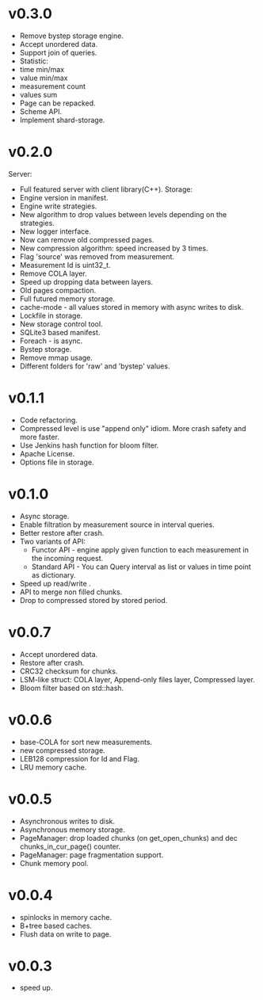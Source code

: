 v0.3.0
=====
- Remove bystep storage engine.
- Accept unordered data.
- Support join of queries.
- Statistic:
 - time min/max
 - value min/max
 - measurement count
 - values sum
- Page can be repacked.
- Scheme API.
- Implement shard-storage.

v0.2.0
=====
Server:
   - Full featured server with client library(C++).
Storage:
   - Engine version in manifest.
   - Engine write strategies.
   - New algorithm to drop values between levels depending on the strategies.
   - New logger interface.
   - Now can remove old compressed pages.
   - New compression algorithm: speed increased by 3 times.
   - Flag 'source' was removed from measurement.
   - Measurement Id is uint32_t.
   - Remove COLA layer.
   - Speed up dropping data between layers.
   - Old pages compaction.
   - Full futured memory storage.
   - cache-mode - all values stored in memory with async writes to disk.
   - Lockfile in storage.
   - New storage control tool.
   - SQLite3 based manifest.
   - Foreach - is async.
   - Bystep storage.
   - Remove mmap usage.
   - Different folders for 'raw' and 'bystep' values.

v0.1.1
=====
- Code refactoring.
- Compressed level is use "append only" idiom. More crash safety and more faster.
- Use Jenkins hash function for bloom filter.
- Apache License.
- Options file in storage.

v0.1.0
=====
- Async storage.
- Enable filtration by measurement source in interval queries.
- Better restore after crash.
- Two variants of API:
  - Functor API -  engine apply given function to each measurement in the incoming request.
  - Standard API - You can Query interval as list or values in time point as dictionary.
- Speed up read/write .
- API to merge non filled chunks.
- Drop to compressed stored by stored period.

v0.0.7
=====
- Accept unordered data.
- Restore after crash.
- CRC32 checksum for chunks.
- LSM-like struct: COLA layer, Append-only files layer, Compressed layer.
- Bloom filter based on std::hash.

v0.0.6
=====
- base-COLA for sort new measurements.
- new compressed storage.
- LEB128 compression for Id and Flag.
- LRU memory cache.

v0.0.5
======
- Asynchronous writes to disk.
- Asynchronous memory storage.
- PageManager: drop loaded chunks (on get_open_chunks) and dec chunks_in_cur_page() counter.
- PageManager: page fragmentation support.
- Chunk memory pool.

v0.0.4
======
- spinlocks in memory cache.
- B+tree based caches.
- Flush data on write to page.

v0.0.3
======
- speed up.
